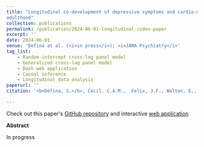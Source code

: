 ```yaml
---
title: "Longitudinal co-development of depressive symptoms and cardio-metabolic risk factors from childhood to young 
adulthood"
collection: publications
permalink: /publication/2024-06-01-longitudinal-codev-paper
excerpt: ''
date: 2024-06-01
venue: 'Defina at al. (<i>in press</i>); <i>JAMA Psychiatry</i>'
tag_list:
    - Random-intercept cross-lag panel model
    - Generalized cross-lag panel model
    - Dash web application
    - Causal inference
    - Longitudinal data analysis
paperurl: ''
citation: '<b>Defina, S.</b>, Cecil, C.A.M.,  Felix, J.F., Walton, E., & Tiemeier, H. (<i>in press</i>) ...

---
```


Check out this paper's [GitHub repository](https://github.com/SereDef/comorb-longit-project) and interactive 
[web application](https://longit-comorbidity.onrender.com)

**Abstract**

In progress